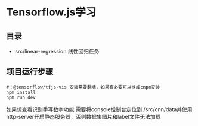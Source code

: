# Tensorflow.js学习

## 目录
* src/linear-regression 线性回归任务

## 项目运行步骤
```shell
#！@tensorflow/tfjs-vis 安装需要翻墙，如果有必要可以换成cnpm安装
npm install 
npm run dev

```

如果想查看识别手写数字功能
需要将console控制台定位到./src/cnn/data并使用http-server开启静态服务器，否则数据集图片和label文件无法加载